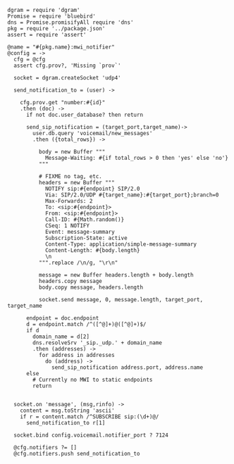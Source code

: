     dgram = require 'dgram'
    Promise = require 'bluebird'
    dns = Promise.promisifyAll require 'dns'
    pkg = require '../package.json'
    assert = require 'assert'

    @name = "#{pkg.name}:mwi_notifier"
    @config = ->
      cfg = @cfg
      assert cfg.prov?, 'Missing `prov`'

      socket = dgram.createSocket 'udp4'

      send_notification_to = (user) ->

        cfg.prov.get "number:#{id}"
        .then (doc) ->
          if not doc.user_database? then return

          send_sip_notification = (target_port,target_name)->
            user.db.query 'voicemail/new_messages'
            .then ({total_rows}) ->

              body = new Buffer """
                Message-Waiting: #{if total_rows > 0 then 'yes' else 'no'}
              """

              # FIXME no tag, etc.
              headers = new Buffer """
                NOTIFY sip:#{endpoint} SIP/2.0
                Via: SIP/2.0/UDP #{target_name}:#{target_port};branch=0
                Max-Forwards: 2
                To: <sip:#{endpoint}>
                From: <sip:#{endpoint}>
                Call-ID: #{Math.random()}
                CSeq: 1 NOTIFY
                Event: message-summary
                Subscription-State: active
                Content-Type: application/simple-message-summary
                Content-Length: #{body.length}
                \n
              """.replace /\n/g, "\r\n"

              message = new Buffer headers.length + body.length
              headers.copy message
              body.copy message, headers.length

              socket.send message, 0, message.length, target_port, target_name

          endpoint = doc.endpoint
          d = endpoint.match /^([^@]+)@([^@]+)$/
          if d
            domain_name = d[2]
            dns.resolveSrv '_sip._udp.' + domain_name
            .then (addresses) ->
              for address in addresses
                do (address) ->
                  send_sip_notification address.port, address.name
          else
            # Currently no MWI to static endpoints
            return


      socket.on 'message', (msg,rinfo) ->
        content = msg.toString 'ascii'
        if r = content.match /^SUBSCRIBE sip:(\d+)@/
          send_notification_to r[1]

      socket.bind config.voicemail.notifier_port ? 7124

      @cfg.notifiers ?= []
      @cfg.notifiers.push send_notification_to
